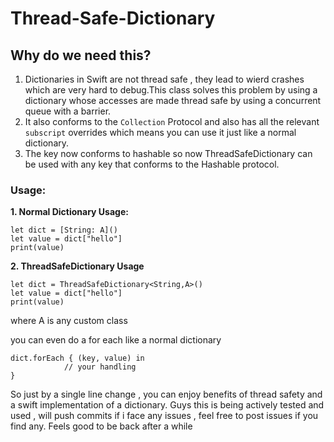 # Thread-Safe-Dictionary

## Why do we need this?
1. Dictionaries in Swift are not thread safe , they lead to wierd crashes which are very hard to debug.This class solves this problem by using a dictionary whose accesses are made thread safe by using a concurrent queue with a barrier.
2. It also conforms to the `Collection` Protocol and also has all the relevant `subscript` overrides which means you can use it just like a normal dictionary. 
3. The key now conforms to hashable so now ThreadSafeDictionary can be used with any key that conforms to the Hashable protocol.


### Usage:

**1. Normal Dictionary Usage:**
```
let dict = [String: A]()
let value = dict["hello"]
print(value)
```
**2. ThreadSafeDictionary Usage**

```
let dict = ThreadSafeDictionary<String,A>()
let value = dict["hello"]
print(value)
```
where A is any custom class


you can even do a for each like a normal dictionary

```
dict.forEach { (key, value) in
            // your handling
}
```

So just by a single line change , you can enjoy benefits of thread safety and a swift implementation of a dictionary.
Guys this is being actively tested and used , will push commits if i face any issues , feel free to post issues if you find any.
Feels good to be back after a while
